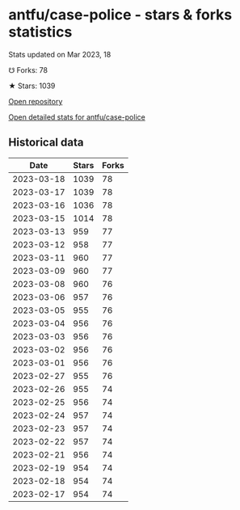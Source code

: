 # antfu/case-police - stars & forks statistics

Stats updated on Mar 2023, 18

☋ Forks: 78

★ Stars: 1039

[Open repository](https://github.com/antfu/case-police)

[Open detailed stats for antfu/case-police](https://reviewgithub.com/rep/antfu/case-police)

## Historical data
| Date | Stars | Forks |
|------|-------|-------|
| 2023-03-18 | 1039 | 78 | 
| 2023-03-17 | 1039 | 78 | 
| 2023-03-16 | 1036 | 78 | 
| 2023-03-15 | 1014 | 78 | 
| 2023-03-13 | 959 | 77 | 
| 2023-03-12 | 958 | 77 | 
| 2023-03-11 | 960 | 77 | 
| 2023-03-09 | 960 | 77 | 
| 2023-03-08 | 960 | 76 | 
| 2023-03-06 | 957 | 76 | 
| 2023-03-05 | 955 | 76 | 
| 2023-03-04 | 956 | 76 | 
| 2023-03-03 | 956 | 76 | 
| 2023-03-02 | 956 | 76 | 
| 2023-03-01 | 956 | 76 | 
| 2023-02-27 | 955 | 76 | 
| 2023-02-26 | 955 | 74 | 
| 2023-02-25 | 956 | 74 | 
| 2023-02-24 | 957 | 74 | 
| 2023-02-23 | 957 | 74 | 
| 2023-02-22 | 957 | 74 | 
| 2023-02-21 | 956 | 74 | 
| 2023-02-19 | 954 | 74 | 
| 2023-02-18 | 954 | 74 | 
| 2023-02-17 | 954 | 74 | 

